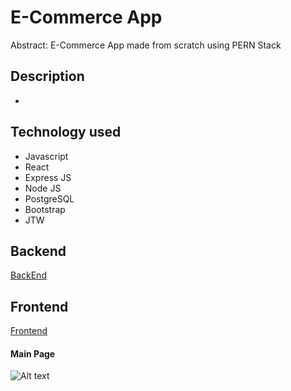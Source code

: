 # E-Commerce App

Abstract: E-Commerce App made from scratch using PERN Stack

## Description

-

## Technology used

- Javascript
- React
- Express JS
- Node JS
- PostgreSQL
- Bootstrap
- JTW

## Backend

 [BackEnd](backend/README.md)

 ## Frontend
 [Frontend](frontend/README.md)


#### Main Page 
![Alt text](home.png)
